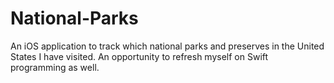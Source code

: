 # National-Parks
An iOS application to track which national parks and preserves in the United States I have visited. An opportunity to refresh myself on Swift programming as well.
